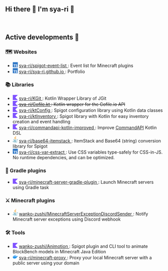 <h2>
  Hi there 👋 I'm sya-ri 🦔
</h2>

<a href="https://ko-fi.com/K3K1BC6UT">
  <img src="https://ko-fi.com/img/githubbutton_sm.svg" alt="">
</a>

<h2>
  Active developments 🏃
</h2>

<h3>
  🗺️ Websites
</h3>

<ul>
  <li>
    <img src="assets/typescript.svg" width="16" />
    <a href="https://github.com/sya-ri/spigot-event-list">
      sya-ri/spigot-event-list
    </a>
    : Event list for Minecraft plugins
  </li>
  <li>
    <img src="assets/typescript.svg" width="16" />
    <a href="https://github.com/sya-ri/sya-ri.github.io">
      sya-ri/sya-ri.github.io
    </a>
    : Portfolio
  </li>
</ul>

<h3>
  📚 Libraries
</h3>

<ul>
  <li>
    <img src="assets/kotlin.svg" width="16" />
    <a href="https://github.com/sya-ri/KGit">
      sya-ri/KGit
    </a>
    : Kotlin Wrapper Library of JGit
  </li>
  <li>
    <s>
      <img src="assets/kotlin.svg" width="16" />
      <a href="https://github.com/sya-ri/Gofile.kt">
        sya-ri/Gofile.kt
      </a>
      : Kotlin wrapper for the Gofile.io API
    </s>
  </li>
  <li>
    <img src="assets/kotlin.svg" width="16" />
    <a href="https://github.com/sya-ri/ktConfig">
      sya-ri/ktConfig
    </a>
    : Spigot configuration library using Kotlin data classes
  </li>
  <li>
    <img src="assets/kotlin.svg" width="16" />
    <a href="https://github.com/sya-ri/ktInventory">
      sya-ri/ktInventory
    </a>
    : Spigot library with Kotlin for easy inventory creation and event handling
  </li>
  <li>
    <img src="assets/kotlin.svg" width="16" />
    <a href="https://github.com/sya-ri/commandapi-kotlin-improved">
      sya-ri/commandapi-kotlin-improved
    </a>
    : Improve <a href="https://github.com/JorelAli/CommandAPI">CommandAPI</a> Kotlin DSL
  </li>
  <li>
    <img src="assets/java.svg" width="16" />
    <a href="https://github.com/sya-ri/base64-itemstack">
      sya-ri/base64-itemstack
    </a>
    : ItemStack and Base64 (string) conversion library for Spigot
  </li>
  <li>
    <img src="assets/typescript.svg" width="16" />
    <a href="https://github.com/sya-ri/css-var-extract">
      sya-ri/css-var-extract
    </a>
    : Use CSS variables type-safely for CSS-in-JS. No runtime dependencies, and can be optimized.
  </li>
</ul>

<h3>
  🐘 Gradle plugins
</h3>

<ul>
  <li>
    <img src="assets/kotlin.svg" width="16" />
    <a href="https://github.com/sya-ri/minecraft-server-gradle-plugin">
      sya-ri/minecraft-server-gradle-plugin
    </a>
    : Launch Minecraft servers using Gradle task
  </li>
</ul>

<h3>
  ⚔️ Minecraft plugins
</h3>

<ul>
  <li>
    <img src="assets/java.svg" width="16" />
    <a href="https://github.com/wanko-zushi/MinecraftServerExceptionDiscordSender">
      wanko-zushi/MinecraftServerExceptionDiscordSender
    </a>
    : Notify Minecraft server exceptions using Discord webhook
  </li>
</ul>

<h3>
  🛠️ Tools
</h3>

<ul>
  <li>
    <img src="assets/kotlin.svg" width="16" />
    <a href="https://github.com/wanko-zushi/Animotion">
      wanko-zushi/Animotion
    </a>
    : Spigot plugin and CLI tool to animate BlockBench models in Minecraft Java Edition
  </li>
  <li>
    <img src="assets/docker.svg" width="16" />
    <a href="https://github.com/sya-ri/minecraft-proxy">
      sya-ri/minecraft-proxy
    </a>
    : Proxy your local Minecraft server with a public server using your domain
  </li>
</ul>
